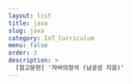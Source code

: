 ```yaml
---
layout: list
title: java
slug: java
category: IoT_Curriculum
menu: false
order: 3
description: >
  [참고문헌] '자바의정석 (남궁성 지음)'
---
```

